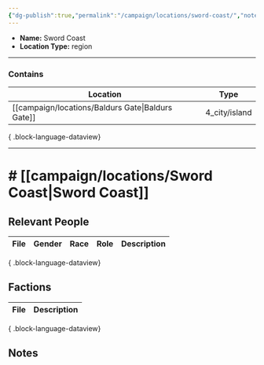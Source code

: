 ```yaml
---
{"dg-publish":true,"permalink":"/campaign/locations/sword-coast/","noteIcon":"","created":"2025-10-26T14:56:51.090-07:00","updated":"2025-10-27T22:12:48.284-07:00"}
---
```


<p><span><ul>
<li dir="auto"><strong>Name:</strong> Sword Coast</li>
<li dir="auto"><strong>Location Type:</strong> region</li>
</ul></span></p>

---

### Contains
| Location                                             | Type          |
| ---------------------------------------------------- | ------------- |
| [[campaign/locations/Baldurs Gate\|Baldurs Gate]] | 4_city/island |

{ .block-language-dataview}

---

# # [[campaign/locations/Sword Coast\|Sword Coast]]


## Relevant People
| File | Gender | Race | Role | Description |
| ---- | ------ | ---- | ---- | ----------- |

{ .block-language-dataview}

## Factions
| File | Description |
| ---- | ----------- |

{ .block-language-dataview}

## Notes
